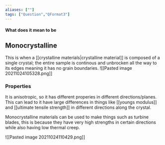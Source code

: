 ```yaml
---
aliases: [""]
tags: ["Question","QFormat3"]
---
```


#### What does it mean to be
## Monocrystalline
This is when a [[crystalline materials|crystalline material]] is composed of a single crystal; the entire sample is continous and unbrocken all the way to its edges meaning it has no grain boundaries.
![[Pasted image 20211024105328.png]]

### Properties
It is anisotropic, so it has different properies in different directions/planes. This can lead to it have large differences in things like [[youngs modulus]] and [[ultimate tensile strength]] in different directions along the crystal.

Monocrystalline materials can be used to make things such as turbine blades, this is because they have very high strengths in certain directions while also having low thermal creep.

![[Pasted image 20211024110429.png]]